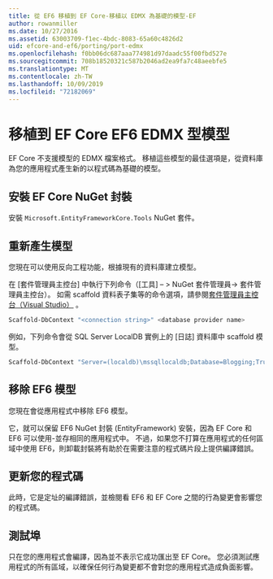 ```yaml
---
title: 從 EF6 移植到 EF Core-移植以 EDMX 為基礎的模型-EF
author: rowanmiller
ms.date: 10/27/2016
ms.assetid: 63003709-f1ec-4bdc-8083-65a60c4826d2
uid: efcore-and-ef6/porting/port-edmx
ms.openlocfilehash: f0bb06dc687aaa774981d97daadc55f00fbd527e
ms.sourcegitcommit: 708b18520321c587b2046ad2ea9fa7c48aeebfe5
ms.translationtype: MT
ms.contentlocale: zh-TW
ms.lasthandoff: 10/09/2019
ms.locfileid: "72182069"
---
```

# <a name="porting-an-ef6-edmx-based-model-to-ef-core"></a>移植到 EF Core EF6 EDMX 型模型

EF Core 不支援模型的 EDMX 檔案格式。 移植這些模型的最佳選項是，從資料庫為您的應用程式產生新的以程式碼為基礎的模型。

## <a name="install-ef-core-nuget-packages"></a>安裝 EF Core NuGet 封裝

安裝 `Microsoft.EntityFrameworkCore.Tools` NuGet 套件。

## <a name="regenerate-the-model"></a>重新產生模型

您現在可以使用反向工程功能，根據現有的資料庫建立模型。

在 [套件管理員主控台] 中執行下列命令（[工具] – > NuGet 套件管理員-> 套件管理員主控台）。 如需 scaffold 資料表子集等的命令選項，請參閱[套件管理員主控台（Visual Studio）](../../core/miscellaneous/cli/powershell.md) 。

``` powershell
Scaffold-DbContext "<connection string>" <database provider name>
```

例如，下列命令會從 SQL Server LocalDB 實例上的 [日誌] 資料庫中 scaffold 模型。

``` powershell
Scaffold-DbContext "Server=(localdb)\mssqllocaldb;Database=Blogging;Trusted_Connection=True;" Microsoft.EntityFrameworkCore.SqlServer
```

## <a name="remove-ef6-model"></a>移除 EF6 模型

您現在會從應用程式中移除 EF6 模型。

它，就可以保留 EF6 NuGet 封裝 (EntityFramework) 安裝，因為 EF Core 和 EF6 可以使用-並存相同的應用程式中。 不過，如果您不打算在應用程式的任何區域中使用 EF6，則卸載封裝將有助於在需要注意的程式碼片段上提供編譯錯誤。

## <a name="update-your-code"></a>更新您的程式碼

此時，它是定址的編譯錯誤，並檢閱看 EF6 和 EF Core 之間的行為變更會影響您的程式碼。

## <a name="test-the-port"></a>測試埠

只在您的應用程式會編譯，因為並不表示它成功匯出至 EF Core。 您必須測試應用程式的所有區域，以確保任何行為變更都不會對您的應用程式造成負面影響。
